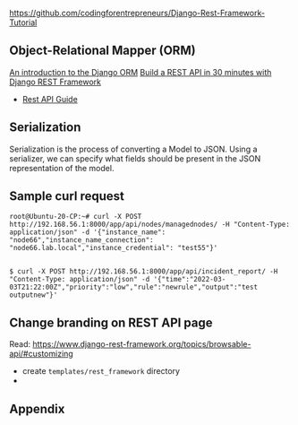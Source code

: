 
https://github.com/codingforentrepreneurs/Django-Rest-Framework-Tutorial


## Object-Relational Mapper (ORM)

[An introduction to the Django ORM](https://opensource.com/article/17/11/django-orm)
[Build a REST API in 30 minutes with Django REST Framework](https://medium.com/swlh/build-your-first-rest-api-with-django-rest-framework-e394e39a482c)

- [Rest API Guide](https://www.bezkoder.com/django-rest-api/#1_Technology)

## Serialization

Serialization is the process of converting a Model to JSON. Using a serializer, we can specify what fields should be present in the JSON representation of the model.

## Sample curl request

```shell
root@Ubuntu-20-CP:~# curl -X POST http://192.168.56.1:8000/app/api/nodes/managednodes/ -H "Content-Type: application/json" -d '{"instance_name": "node66","instance_name_connection": "node66.lab.local","instance_credential": "test55"}'


$ curl -X POST http://192.168.56.1:8000/app/api/incident_report/ -H "Content-Type: application/json" -d '{"time":"2022-03-03T21:22:00Z","priority":"low","rule":"newrule","output":"test outputnew"}'
```

## Change branding on REST API page

Read: https://www.django-rest-framework.org/topics/browsable-api/#customizing

- create `templates/rest_framework` directory
- 
## Appendix